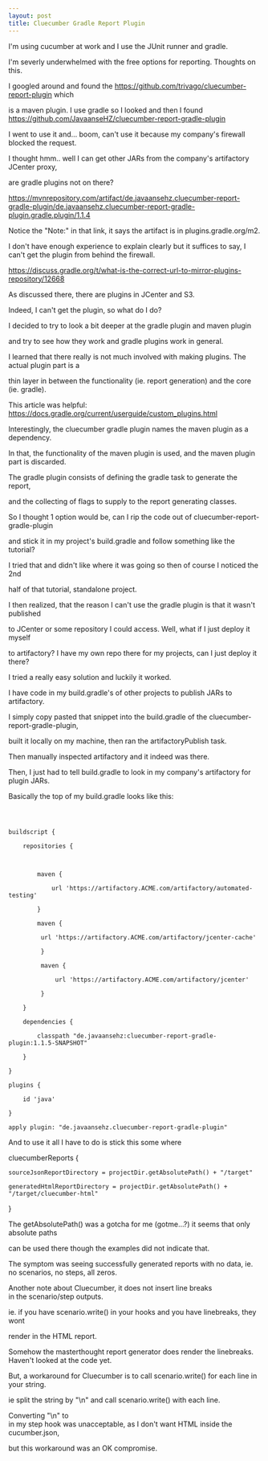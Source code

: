 ```yaml
---
layout: post
title: Cluecumber Gradle Report Plugin
---
```



   I'm using cucumber at work and I use the JUnit runner and gradle.

   I'm severly underwhelmed with the free options for reporting.  Thoughts on this.

   I googled around and found the https://github.com/trivago/cluecumber-report-plugin which

   is a maven plugin.  I use gradle so I looked and then I found https://github.com/JavaanseHZ/cluecumber-report-gradle-plugin

   I went to use it and... boom, can't use it because my company's firewall blocked the request.

   I thought hmm.. well I can get other JARs from the company's artifactory JCenter proxy,

   are gradle plugins not on there?

   https://mvnrepository.com/artifact/de.javaansehz.cluecumber-report-gradle-plugin/de.javaansehz.cluecumber-report-gradle-plugin.gradle.plugin/1.1.4

   Notice the "Note:" in that link, it says the artifact is in plugins.gradle.org/m2. 

   I don't have enough experience to explain clearly but it suffices to say, I can't get the plugin from behind the firewall.

 

   https://discuss.gradle.org/t/what-is-the-correct-url-to-mirror-plugins-repository/12668

   As discussed there, there are plugins in JCenter and S3. 

   Indeed, I can't get the plugin, so what do I do?

  

   I decided to try to look a bit deeper at the gradle plugin and maven plugin

   and try to see how they work and gradle plugins work in general.

  

   I learned that there really is not much involved with making plugins.  The actual plugin part is a

   thin layer in between the functionality (ie. report generation) and the core (ie. gradle). 

 

   This article was helpful:  https://docs.gradle.org/current/userguide/custom_plugins.html

  

   Interestingly, the cluecumber gradle plugin names the maven plugin as a dependency.

   In that, the functionality of the maven plugin is used, and the maven plugin part is discarded.

 

   The gradle plugin consists of defining the gradle task to generate the report,

   and the collecting of flags to supply to the report generating classes. 

 

   So I thought 1 option would be, can I rip the code out of cluecumber-report-gradle-plugin

   and stick it in my project's build.gradle and follow something like the tutorial?

   I tried that and didn't like where it was going so then of course I noticed the 2nd

   half of that tutorial, standalone project.

 

   I then realized, that the reason I can't use the gradle plugin is that it wasn't published

   to JCenter or some repository I could access.  Well, what if I just deploy it myself

   to artifactory?  I have my own repo there for my projects, can I just deploy it there?

  

   I tried a really easy solution and luckily it worked.

   I have code in my build.gradle's of other projects to publish JARs to artifactory.

   I simply copy pasted that snippet into the build.gradle of the cluecumber-report-gradle-plugin,

   built it locally on my machine, then ran the artifactoryPublish task.

 

   Then manually inspected artifactory and it indeed was there. 

 

   Then, I just had to tell build.gradle to look in my company's artifactory for plugin JARs.

 

   Basically the top of my build.gradle looks like this:

```

 

buildscript {

    repositories {

 

        maven {

            url 'https://artifactory.ACME.com/artifactory/automated-testing'

        }

        maven {

         url 'https://artifactory.ACME.com/artifactory/jcenter-cache'

         }

         maven {

             url 'https://artifactory.ACME.com/artifactory/jcenter'

         }

    }

    dependencies {

        classpath "de.javaansehz:cluecumber-report-gradle-plugin:1.1.5-SNAPSHOT"

    }

}

plugins {

    id 'java'

}

apply plugin: "de.javaansehz.cluecumber-report-gradle-plugin"

```

  

And to use it all I have to do is stick this some where

 

cluecumberReports {

    sourceJsonReportDirectory = projectDir.getAbsolutePath() + "/target"

    generatedHtmlReportDirectory = projectDir.getAbsolutePath() + "/target/cluecumber-html"

}

 

The getAbsolutePath()  was a gotcha for me (gotme...?) it seems that only absolute paths

can be used there though the examples did not indicate that.

The symptom was seeing successfully generated reports with no data, ie. no scenarios, no steps, all zeros.

 

 

Another note about Cluecumber, it does not insert line breaks <br> in the scenario/step outputs.

ie. if you have scenario.write() in your hooks and you have linebreaks, they wont

render in the HTML report. 

Somehow the masterthought report generator does render the linebreaks.  Haven't looked at the code yet.

But, a workaround for Cluecumber is to call scenario.write() for each line in your string.

ie split the string by "\n" and call scenario.write() with each line.

Converting "\n" to <br> in my step hook was unacceptable, as I don't want HTML inside the cucumber.json,

but this workaround was an OK compromise.

 

